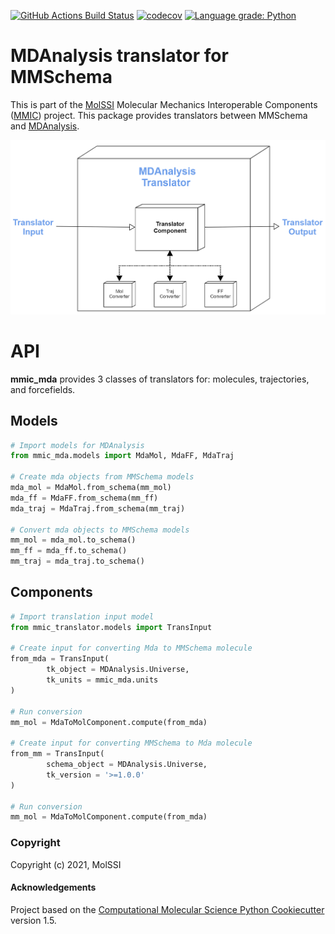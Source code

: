 [//]: # (Badges)
[![GitHub Actions Build Status](https://github.com/MolSSI/mmic_mda/workflows/CI/badge.svg)](https://github.com/MolSSI/mmic_mda/actions?query=workflow%3ACI)
[![codecov](https://codecov.io/gh/MolSSI/mmic_mda/branch/main/graph/badge.svg)](https://codecov.io/gh/MolSSI/mmic_mda/branch/main)
[![Language grade: Python](https://img.shields.io/lgtm/grade/python/g/MolSSI/mmic_mda.svg?logo=lgtm&logoWidth=18)](https://lgtm.com/projects/g/MolSSI/mmic_mda/context:python)

MDAnalysis translator for MMSchema
==============================
This is part of the [MolSSI](http://molssi.org) Molecular Mechanics Interoperable Components ([MMIC](https://github.com/MolSSI/mmic)) project. This package provides translators between MMSchema and [MDAnalysis](https://github.com/MDAnalysis/mdanalysis).

![image](mmic_mda/data/imgs/component.png)

# API
**mmic_mda** provides 3 classes of translators for: molecules, trajectories, and forcefields.

## Models
```python
# Import models for MDAnalysis
from mmic_mda.models import MdaMol, MdaFF, MdaTraj
 
# Create mda objects from MMSchema models
mda_mol = MdaMol.from_schema(mm_mol)
mda_ff = MdaFF.from_schema(mm_ff)
mda_traj = MdaTraj.from_schema(mm_traj)
 
# Convert mda objects to MMSchema models
mm_mol = mda_mol.to_schema()
mm_ff = mda_ff.to_schema()
mm_traj = mda_traj.to_schema()
```

## Components
```python
# Import translation input model
from mmic_translator.models import TransInput
 
# Create input for converting Mda to MMSchema molecule
from_mda = TransInput(
        tk_object = MDAnalysis.Universe,
        tk_units = mmic_mda.units
)
 
# Run conversion
mm_mol = MdaToMolComponent.compute(from_mda)
 
# Create input for converting MMSchema to Mda molecule
from_mm = TransInput(
        schema_object = MDAnalysis.Universe,
        tk_version = '>=1.0.0'
)
 
# Run conversion
mm_mol = MdaToMolComponent.compute(from_mda)
```

### Copyright
Copyright (c) 2021, MolSSI


#### Acknowledgements
 
Project based on the 
[Computational Molecular Science Python Cookiecutter](https://github.com/molssi/cookiecutter-cms) version 1.5.
